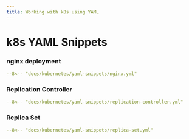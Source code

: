 ```yaml
---
title: Working with k8s using YAML
---
```


# k8s YAML Snippets

### nginx deployment
<!-- ```
--8<--
docs/kubernetes/yaml-snippets/nginx.yml
--8<--
``` -->

```yaml title="nginx-deployment.yml"
--8<-- "docs/kubernetes/yaml-snippets/nginx.yml"
```

### Replication Controller
<!-- ```
--8<--
docs/kubernetes/yaml-snippets/replication-controller.yml
--8<--
``` -->

```yaml title="replication-controller.yml"
--8<-- "docs/kubernetes/yaml-snippets/replication-controller.yml"
```

### Replica Set
<!-- ```
--8<--
docs/kubernetes/yaml-snippets/replica-set.yml
--8<--
``` -->

```yaml title="replica-set.yml"
--8<-- "docs/kubernetes/yaml-snippets/replica-set.yml"
```
